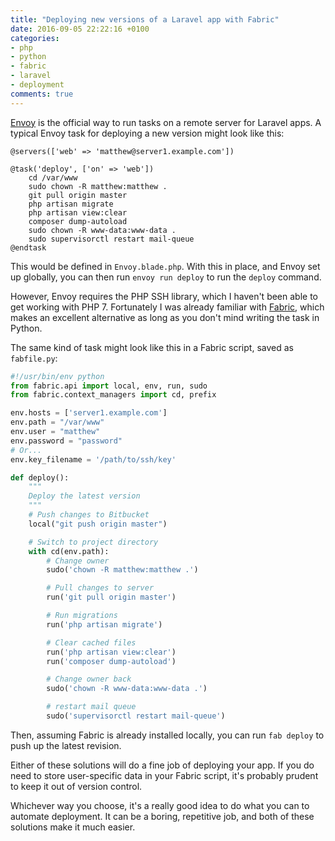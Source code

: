 ```yaml
---
title: "Deploying new versions of a Laravel app with Fabric"
date: 2016-09-05 22:22:16 +0100
categories:
- php
- python
- fabric
- laravel
- deployment
comments: true
---
```


[Envoy](https://laravel.com/docs/5.3/envoy) is the official way to run tasks on a remote server for Laravel apps. A typical Envoy task for deploying a new version might look like this:

```blade
@servers(['web' => 'matthew@server1.example.com'])

@task('deploy', ['on' => 'web'])
    cd /var/www
    sudo chown -R matthew:matthew .
    git pull origin master
    php artisan migrate
    php artisan view:clear
    composer dump-autoload
    sudo chown -R www-data:www-data .
    sudo supervisorctl restart mail-queue
@endtask
```

This would be defined in `Envoy.blade.php`. With this in place, and Envoy set up globally, you can then run `envoy run deploy` to run the `deploy` command.

However, Envoy requires the PHP SSH library, which I haven't been able to get working with PHP 7. Fortunately I was already familiar with [Fabric](http://www.fabfile.org/), which makes an excellent alternative as long as you don't mind writing the task in Python.

The same kind of task might look like this in a Fabric script, saved as `fabfile.py`:

```python
#!/usr/bin/env python
from fabric.api import local, env, run, sudo
from fabric.context_managers import cd, prefix

env.hosts = ['server1.example.com']
env.path = "/var/www"
env.user = "matthew"
env.password = "password"
# Or...
env.key_filename = '/path/to/ssh/key'

def deploy():
    """
    Deploy the latest version
    """
    # Push changes to Bitbucket
    local("git push origin master")

    # Switch to project directory
    with cd(env.path):
        # Change owner
        sudo('chown -R matthew:matthew .')

        # Pull changes to server
        run('git pull origin master')

        # Run migrations
        run('php artisan migrate')

        # Clear cached files
        run('php artisan view:clear')
        run('composer dump-autoload')

        # Change owner back
        sudo('chown -R www-data:www-data .')

        # restart mail queue
        sudo('supervisorctl restart mail-queue')
```

Then, assuming Fabric is already installed locally, you can run `fab deploy` to push up the latest revision.

Either of these solutions will do a fine job of deploying your app. If you do need to store user-specific data in your Fabric script, it's probably prudent to keep it out of version control.

Whichever way you choose, it's a really good idea to do what you can to automate deployment. It can be a boring, repetitive job, and both of these solutions make it much easier.
